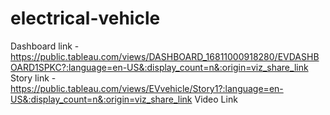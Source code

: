 # electrical-vehicle

Dashboard link - https://public.tableau.com/views/DASHBOARD_16811000918280/EVDASHBOARD1SPKC?:language=en-US&:display_count=n&:origin=viz_share_link
Story link - https://public.tableau.com/views/EVvehicle/Story1?:language=en-US&:display_count=n&:origin=viz_share_link
Video Link
